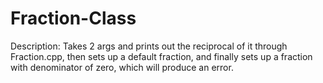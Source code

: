 # Fraction-Class
Description: Takes 2 args and prints out the reciprocal of it through Fraction.cpp, then sets up a default fraction, and finally sets up a fraction with denominator of zero, which will produce an error.
